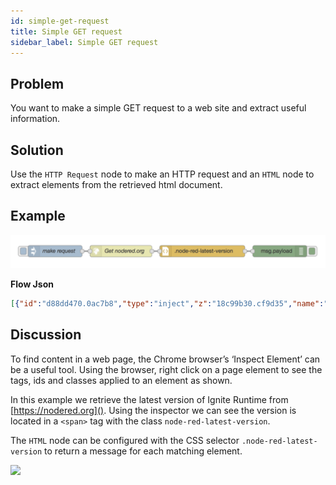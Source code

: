 ```yaml
---
id: simple-get-request
title: Simple GET request
sidebar_label: Simple GET request
---
```


## Problem

You want to make a simple GET request to a web site and extract useful information.

## Solution

Use the <code class="node">HTTP Request</code> node to make an HTTP request and an
<code class="node">HTML</code> node to extract elements from the retrieved html document.

## Example

![](../assets/dataformats/simple-get-request.png)

<b>Flow Json</b>
~~~json
[{"id":"d88dd470.0ac7b8","type":"inject","z":"18c99b30.cf9d35","name":"make request","topic":"","payload":"","payloadType":"date","repeat":"","crontab":"","once":false,"x":130,"y":180,"wires":[["874a3d4e.9b666"]]},{"id":"874a3d4e.9b666","type":"http request","z":"18c99b30.cf9d35","name":"","method":"GET","ret":"txt","url":"https://nodered.org","tls":"","x":294.5,"y":180,"wires":[["90243cc1.87edc"]]},{"id":"7403c68f.21d7c8","type":"debug","z":"18c99b30.cf9d35","name":"","active":true,"console":"false","complete":"false","x":650,"y":180,"wires":[]},{"id":"90243cc1.87edc","type":"html","z":"18c99b30.cf9d35","name":"","property":"","tag":".node-red-latest-version","ret":"text","as":"single","x":471.5,"y":180,"wires":[["7403c68f.21d7c8"]]}]
~~~

## Discussion

To find content in a web page, the Chrome browser’s ‘Inspect Element’ can be a
useful tool.  Using the browser, right click on a page element to see the tags,
ids and classes applied to an element as shown.

In this example we retrieve the latest version of Ignite Runtime from [https://nodered.org]().
Using the inspector we can see the version is located in a `<span>` tag with the
class `node-red-latest-version`.

The <code class="node">HTML</code> node can be configured with the CSS selector
`.node-red-latest-version` to return a message for each matching element.

![](/images/http/simple-get-request-example-page.png)

